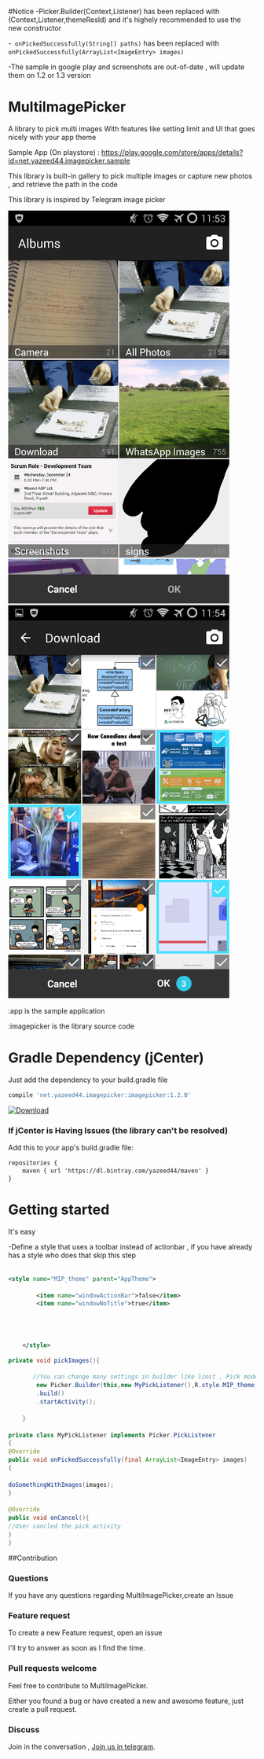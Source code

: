 #Notice
-Picker.Builder(Context,Listener) has been replaced with (Context,Listener,themeResId) and it's highely recommended to use the new constructor

-``` onPickedSuccessfully(String[] paths)``` has been replaced with ``` onPickedSuccessfully(ArrayList<ImageEntry> images)```

-The sample in google play and screenshots are out-of-date , will update them on 1.2 or 1.3 version

MultiImagePicker
================

A library to pick multi images With features like setting limit and UI that goes nicely with your app theme

Sample App (On playstore) : https://play.google.com/store/apps/details?id=net.yazeed44.imagepicker.sample

This library is built-in gallery to pick multiple images or capture new photos , and retrieve the path in the code


This library is inspired by Telegram image picker


![Demo](screenshots/albums.png)  ![Demo](screenshots/photos.png)



:app  is the sample application 


:imagepicker  is the library source code

Gradle Dependency (jCenter)
==========================
Just add the dependency to your build.gradle file
```gradle 
compile 'net.yazeed44.imagepicker:imagepicker:1.2.0'
```

[ ![Download](https://api.bintray.com/packages/yazeed44/maven/multi-image-picker/images/download.svg) ](https://bintray.com/yazeed44/maven/multi-image-picker/_latestVersion)

### If jCenter is Having Issues (the library can't be resolved)

Add this to your app's build.gradle file:

```Gradle
repositories {
    maven { url 'https://dl.bintray.com/yazeed44/maven' }
}
```


Getting started
==========

It's easy

-Define a style that uses a toolbar instead of actionbar , if you have already has a style who does that skip this step
```xml

<style name="MIP_theme" parent="AppTheme">

        <item name="windowActionBar">false</item>
        <item name="windowNoTitle">true</item>




    </style>
```

```java
private void pickImages(){
       
       //You can change many settings in builder like limit , Pick mode and colors
        new Picker.Builder(this,new MyPickListener(),R.style.MIP_theme)
        .build()
        .startActivity();
        
    }
    
private class MyPickListener implements Picker.PickListener
{
@Override
public void onPickedSuccessfully(final ArrayList<ImageEntry> images)
{

doSomethingWithImages(images);
}

@Override
public void onCancel(){
//User cancled the pick activity
}
}
```


##Contribution

### Questions

If you have any questions regarding MultiImagePicker,create an Issue

### Feature request

To create a new Feature request, open an issue 

I'll try to answer as soon as I find the time.

### Pull requests welcome

Feel free to contribute to MultiImagePicker.

Either you found a bug or have created a new and awesome feature, just create a pull request.


### Discuss
Join in the conversation , [Join us in telegram](https://telegram.me/joinchat/013dbd2b01ae8b2dcdb1147ac067c9ae).


